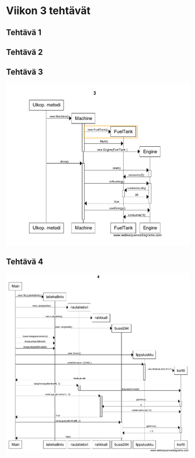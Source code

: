 # Viikon 3 tehtävät

## Tehtävä 1


## Tehtävä 2


## Tehtävä 3

![Tehtävä3](/laskarit/viikko3/tehtava_3.jpg)

## Tehtävä 4

![Tehtävä3](/laskarit/viikko3/tehtava_4.jpg)
